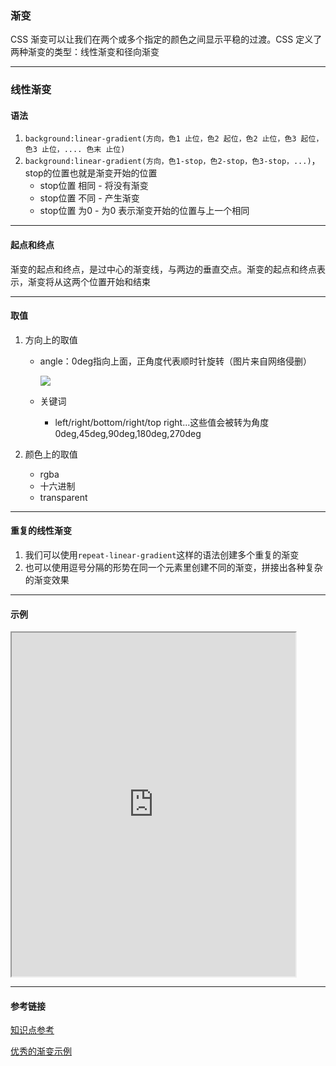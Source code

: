 ### 渐变

CSS 渐变可以让我们在两个或多个指定的颜色之间显示平稳的过渡。CSS 定义了两种渐变的类型：线性渐变和径向渐变

---

### 线性渐变
#### 语法

1. `background:linear-gradient(方向，色1 止位，色2 起位，色2 止位，色3 起位，色3 止位，.... 色末 止位)`
2. `background:linear-gradient(方向，色1-stop，色2-stop，色3-stop，...)`，stop的位置也就是渐变开始的位置
   + stop位置 相同 - 将没有渐变
   + stop位置 不同 - 产生渐变
   + stop位置 为0 - 为0 表示渐变开始的位置与上一个相同

---

#### 起点和终点

渐变的起点和终点，是过中心的渐变线，与两边的垂直交点。渐变的起点和终点表示，渐变将从这两个位置开始和结束

---

#### 取值

1. 方向上的取值
   + angle：0deg指向上面，正角度代表顺时针旋转（图片来自网络侵删）

     ![](https://oscimg.oschina.net/oscnet/up-659104f08c416eb6c939c0eecbc34520ffd.png)
   + 关键词
      + left/right/bottom/right/top right...这些值会被转为角度0deg,45deg,90deg,180deg,270deg

2. 颜色上的取值
   + rgba
   + 十六进制
   + transparent

---

#### 重复的线性渐变
1. 我们可以使用`repeat-linear-gradient`这样的语法创建多个重复的渐变
2. 也可以使用逗号分隔的形势在同一个元素里创建不同的渐变，拼接出各种复杂的渐变效果

---

#### 示例
<iframe width="90%" height="550" allowfullscreen="allowfullscreen" src="https://codepen.io/superwtt/embed/rNxRYyG?height=450&theme-id=default&default-tab=result"></iframe>

---

#### 参考链接
[知识点参考](https://blog.csdn.net/huantuo4908/article/details/70209224?utm_source=blogxgwz8)

[优秀的渐变示例](https://leaverou.github.io/css3patterns/)